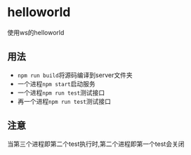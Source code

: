 # helloworld

使用ws的helloworld

## 用法

+ `npm run build`将源码编译到server文件夹
+ 一个进程`npm start`启动服务
+ 一个进程`npm run test`测试接口
+ 再一个进程`npm run test`测试接口
  
## 注意

当第三个进程即第二个test执行时,第二个进程即第一个test会关闭
